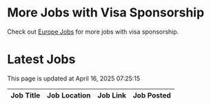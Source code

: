 # More Jobs with Visa Sponsorship

Check out [Europe Jobs](https://github.com/sureshparimi/europejobs#latest-jobs) for more jobs with visa sponsorship.

# Latest Jobs

This page is updated at April 16, 2025 07:25:15

| Job Title | Job Location | Job Link | Job Posted |
| --- | --- | --- | --- |
